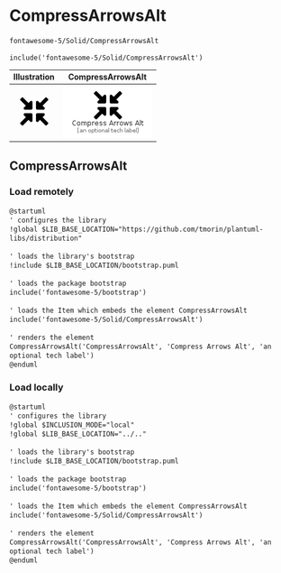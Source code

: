 # CompressArrowsAlt


```text
fontawesome-5/Solid/CompressArrowsAlt
```

```text
include('fontawesome-5/Solid/CompressArrowsAlt')
```



| Illustration | CompressArrowsAlt |
| :---: | :---: |
| ![illustration for Illustration](../../fontawesome-5/Solid/CompressArrowsAlt.png) | ![illustration for CompressArrowsAlt](../../fontawesome-5/Solid/CompressArrowsAlt.Local.png) |




## CompressArrowsAlt

### Load remotely
```plantuml
@startuml
' configures the library
!global $LIB_BASE_LOCATION="https://github.com/tmorin/plantuml-libs/distribution"

' loads the library's bootstrap
!include $LIB_BASE_LOCATION/bootstrap.puml

' loads the package bootstrap
include('fontawesome-5/bootstrap')

' loads the Item which embeds the element CompressArrowsAlt
include('fontawesome-5/Solid/CompressArrowsAlt')

' renders the element
CompressArrowsAlt('CompressArrowsAlt', 'Compress Arrows Alt', 'an optional tech label')
@enduml
```

### Load locally
```plantuml
@startuml
' configures the library
!global $INCLUSION_MODE="local"
!global $LIB_BASE_LOCATION="../.."

' loads the library's bootstrap
!include $LIB_BASE_LOCATION/bootstrap.puml

' loads the package bootstrap
include('fontawesome-5/bootstrap')

' loads the Item which embeds the element CompressArrowsAlt
include('fontawesome-5/Solid/CompressArrowsAlt')

' renders the element
CompressArrowsAlt('CompressArrowsAlt', 'Compress Arrows Alt', 'an optional tech label')
@enduml
```

